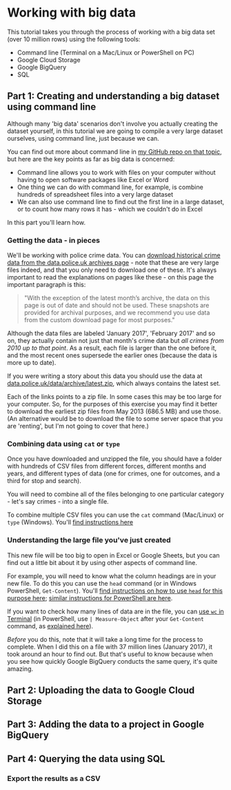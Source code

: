 # Working with big data

This tutorial takes you through the process of working with a big data set (over 10 million rows) using the following tools:

* Command line (Terminal on a Mac/Linux or PowerShell on PC)
* Google Cloud Storage
* Google BigQuery
* SQL

## Part 1: Creating and understanding a big dataset using command line

Although many 'big data' scenarios don't involve you actually creating the dataset yourself, in this tutorial we are going to compile a very large dataset ourselves, using command line, just because we can.

You can find out more about command line in [my GitHub repo on that topic](https://github.com/paulbradshaw/commandline), but here are the key points as far as big data is concerned:

* Command line allows you to work with files on your computer without having to open software packages like Excel or Word
* One thing we can do with command line, for example, is combine hundreds of spreadsheet files into a very large dataset
* We can also use command line to find out the first line in a large dataset, or to count how many rows it has - which we couldn't do in Excel

In this part you'll learn how.

### Getting the data - in pieces

We'll be working with police crime data. You can [download historical crime data from the data.police.uk archives page](https://data.police.uk/data/archive/) - note that these are very large files indeed, and that you only need to download one of these. It's always important to read the explanations on pages like these - on this page the important paragraph is this:

> "With the exception of the latest month’s archive, the data on this page is out of date and should not be used. These snapshots are provided for archival purposes, and we recommend you use data from the custom download page for most purposes."

Although the data files are labeled 'January 2017', 'February 2017' and so on, they actually contain not just that month's crime data but *all crimes from 2010 up to that point*. As a result, each file is larger than the one before it, and the most recent ones supersede the earlier ones (because the data is more up to date).

If you were writing a story about this data you should use the data at [data.police.uk/data/archive/latest.zip](https://data.police.uk/data/archive/latest.zip), which always contains the latest set.

Each of the links points to a zip file. In some cases this may be too large for your computer. So, for the purposes of this exercise you may find it better to download the earliest zip files from May 2013 (686.5 MB) and use those. (An alternative would be to download the file to some server space that you are 'renting', but I'm not going to cover that here.)

### Combining data using `cat` or `type`

Once you have downloaded and unzipped the file, you should have a folder with hundreds of CSV files from different forces, different months and years, and different types of data (one for crimes, one for outcomes, and a third for stop and search).

You will need to combine all of the files belonging to one particular category - let's say crimes - into a single file.

To combine multiple CSV files you can use the `cat` command (Mac/Linux) or `type` (Windows). You'll [find instructions here](https://github.com/paulbradshaw/commandline/blob/master/joining.md)

### Understanding the large file you've just created

This new file will be too big to open in Excel or Google Sheets, but you can find out a little bit about it by using other aspects of command line.

For example, you will need to know what the column headings are in your new file. To do this you can use the `head` command (or in Windows PowerShell, `Get-Content`). You'll [find instructions on how to use `head` for this purpose here](https://github.com/paulbradshaw/commandline/blob/master/head.md); [similar instructions for PowerShell are here](https://technet.microsoft.com/en-us/library/ee176843.aspx).

If you want to check how many lines of data are in the file, you can [use `wc` in Terminal](http://www.tecmint.com/wc-command-examples/) (in PowerShell, use `| Measure-Object` after your `Get-Content` command, as [explained here](https://technet.microsoft.com/en-us/library/ee176843.aspx)).

*Before* you do this, note that it will take a long time for the process to complete. When I did this on a file with 37 million lines (January 2017), it took around an hour to find out. But that's useful to know because when you see how quickly Google BigQuery conducts the same query, it's quite amazing.

## Part 2: Uploading the data to Google Cloud Storage

## Part 3: Adding the data to a project in Google BigQuery

## Part 4: Querying the data using SQL

### Export the results as a CSV
